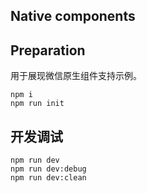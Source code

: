 Native components
---

## Preparation

用于展现微信原生组件支持示例。

```shell
npm i
npm run init
```

## 开发调试

```shell
npm run dev
npm run dev:debug
npm run dev:clean
```

